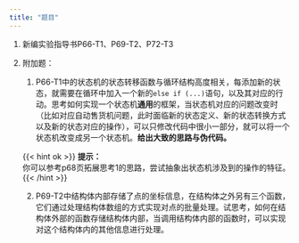```yaml
---
title: "题目"
---
```

1. 新编实验指导书P66-T1、P69-T2、P72-T3

2. 附加题：

   1. P66-T1中的状态机的状态转移函数与循环结构高度相关，每添加新的状态，就需要在循环中加入一个新的`else if (...)`语句，以及其对应的行动。思考如何实现一个状态机**通用**的框架，当状态机对应的问题改变时（比如对应自动售货机问题，此时面临新的状态定义、新的状态转换方式以及新的状态对应的操作），可以只修改代码中很小一部分，就可以将一个状态机改变成另一个状态机。**给出大致的思路与伪代码。**

    {{< hint ok >}}
    **提示：**\
    你可以参考p68页拓展思考1的思路，尝试抽象出状态机涉及到的操作的特征。
    {{< /hint >}}

   2. P69-T2中结构体内部存储了点的坐标信息，在结构体之外另有三个函数，它们通过处理结构体数组的方式实现对点的批量处理。试思考，如何在结构体外部的函数存储结构体内部，当调用结构体内部的函数时，可以实现对这个结构体内的其他信息进行处理。

